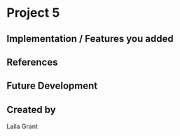 # Project 5
## Implementation / Features you added

## References

## Future Development

## Created by
Laila Grant
